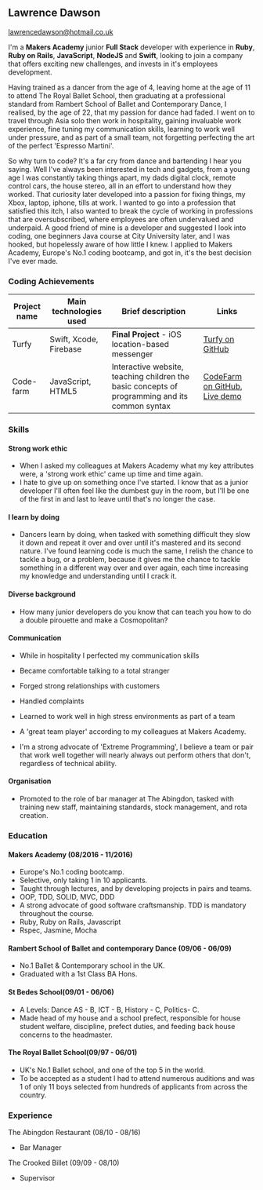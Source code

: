 

## Lawrence Dawson
lawrencedawson@hotmail.co.uk

I'm a **Makers Academy** junior **Full Stack** developer with experience in **Ruby**, **Ruby on Rails**, **JavaScript**, **NodeJS** and **Swift**, looking to join a company that offers exciting new challenges, and invests in it's employees development.

Having trained as a dancer from the age of 4, leaving home at the age of 11 to attend The Royal Ballet School, then graduating at a professional standard from Rambert School of Ballet and Contemporary Dance, I realised, by the age of 22, that my passion for dance had faded. I went on to travel through Asia solo then work in hospitality, gaining invaluable work experience, fine tuning my communication skills, learning to work well under pressure, and as part of a small team, not forgetting perfecting the art of the perfect 'Espresso Martini'.

So why turn to code? It's a far cry from dance and bartending I hear you saying. Well I've always been interested in tech and gadgets, from a young age I was constantly taking things apart, my dads digital clock, remote control cars, the house stereo, all in an effort to understand how they worked. That curiosity later developed into a passion for fixing things, my Xbox, laptop, iphone, tills at work. I wanted to go into a profession that satisfied this itch, I also wanted to break the cycle of working in professions that are oversubscribed, where employees are often undervalued and underpaid.
A good friend of mine is a developer and suggested I look into coding, one beginners Java course at City University later, and I was hooked, but hopelessly aware of how little I knew. I applied to Makers Academy, Europe's No.1 coding bootcamp, and got in, it's the best decision I've ever made.

### Coding Achievements

|Project name |Main technologies used           |Brief description                                                      |Links                                                      |
|-------------|---------------------------------|-----------------------------------------------------------------------|-----------------------------------------------------------|
|Turfy        |Swift, Xcode, Firebase           | **Final Project**  - iOS location-based messenger                                           |[Turfy on GitHub](https://github.com/lawrencedawson/turfy) |
|Code-farm    |JavaScript, HTML5                |Interactive website, teaching children the basic concepts of programming and its common syntax  |[CodeFarm on GitHub](https://github.com/ercekal/code_farm), [Live demo](http://code-farm.herokuapp.com/)|


### Skills

#### Strong work ethic

- When I asked my colleagues at Makers Academy what my key attributes were, a 'strong work ethic' came up time and time again.
- I hate to give up on something once I've started. I know that as a junior developer I'll often feel like the dumbest guy in the room, but I'll be one of the first in and last to leave until that's no longer the case.

#### I learn by doing

- Dancers learn by doing, when tasked with something difficult they slow it down and repeat it over and over until it's mastered and its second nature. I've found learning code is much the same, I relish the chance to tackle a bug, or a problem, because it gives me the chance to tackle something in a different way over and over again, each time increasing my knowledge and understanding until I crack it.

#### Diverse background

- How many junior developers do you know that can teach you how to do a double pirouette and make a Cosmopolitan?

#### Communication

- While in hospitality I perfected my communication skills
 - Became comfortable talking to a total stranger
 - Forged strong relationships with customers
 - Handled complaints
 - Learned to work well in high stress environments as part of a team


- A 'great team player' according to my colleagues at Makers Academy.

- I'm a strong advocate of 'Extreme Programming', I believe a team or pair that work well together will nearly always out perform others that don't, regardless of technical ability.


#### Organisation

- Promoted to the role of bar manager at The Abingdon, tasked with training new staff, maintaining standards, stock management, and rota creation.

### Education

#### Makers Academy (08/2016 - 11/2016)

- Europe's No.1 coding bootcamp.
- Selective, only taking 1 in 10 applicants.
- Taught through lectures, and by developing projects in pairs and teams.
- OOP, TDD, SOLID, MVC, DDD
- A strong advocate of good software craftsmanship. TDD is mandatory throughout the course.
- Ruby, Ruby on Rails, Javascript
- Rspec, Jasmine, Mocha

#### Rambert School of Ballet and contemporary Dance (09/06 - 06/09)

- No.1 Ballet & Contemporary school in the UK.
- Graduated with a 1st Class BA Hons.

#### St Bedes School(09/01 - 06/06)
- A Levels: Dance AS - B, ICT - B, History - C, Politics- C.
- Made head of my house and a school prefect, responsible for house student welfare, discipline, prefect duties, and feeding back house concerns to the headmaster.

#### The Royal Ballet School(09/97 - 06/01)
- UK's No.1 Ballet school, and one of the top 5 in the world.
- To be accepted as a student I had to attend numerous auditions and was 1 of only 11 boys selected from hundreds of applicants from across the country.

### Experience

The Abingdon Restaurant (08/10 - 08/16)
- Bar Manager

The Crooked Billet (09/09 - 08/10)
- Supervisor
